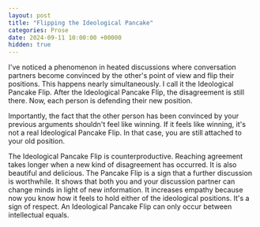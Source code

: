 ```yaml
---
layout: post
title: "Flipping the Ideological Pancake"
categories: Prose
date: 2024-09-11 10:00:00 +00000
hidden: true
---
```


I've noticed a phenomenon in heated discussions where conversation partners become convinced by the other's point of view and flip their positions.
This happens nearly simultaneously.
I call it the Ideological Pancake Flip.
After the Ideological Pancake Flip, the disagreement is still there.
Now, each person is defending their new position.

Importantly, the fact that the other person has been convinced by your previous arguments shouldn't feel like winning.
If it feels like winning, it's not a real Ideological Pancake Flip.
In that case, you are still attached to your old position.

The Ideological Pancake Flip is counterproductive.
Reaching agreement takes longer when a new kind of disagreement has occurred.
It is also beautiful and delicious.
The Pancake Flip is a sign that a further discussion is worthwhile.
It shows that both you and your discussion partner can change minds in light of new information.
It increases empathy because now you know how it feels to hold either of the ideological positions.
It's a sign of respect.
An Ideological Pancake Flip can only occur between intellectual equals.

